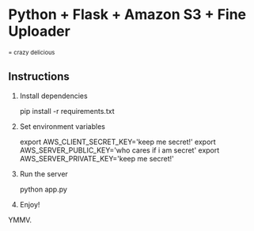 # Python + Flask + Amazon S3 + Fine Uploader
<small>= crazy delicious</small>

## Instructions
1. Install dependencies

    pip install -r requirements.txt

2. Set environment variables

    export AWS_CLIENT_SECRET_KEY='keep me secret!'
    export AWS_SERVER_PUBLIC_KEY='who cares if i am secret'
    export AWS_SERVER_PRIVATE_KEY='keep me secret!'

3. Run the server

    python app.py

4. Enjoy!

YMMV.
